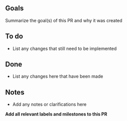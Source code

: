 ## Goals

Summarize the goal(s) of this PR and why it was created

## To do

- List any changes that still need to be implemented 

## Done

- List any changes here that have been made

## Notes

- Add any notes or clarifications here


**Add all relevant labels and milestones to this PR**
